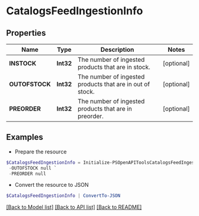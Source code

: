# CatalogsFeedIngestionInfo
## Properties

Name | Type | Description | Notes
------------ | ------------- | ------------- | -------------
**INSTOCK** | **Int32** | The number of ingested products that are in stock. | [optional] 
**OUTOFSTOCK** | **Int32** | The number of ingested products that are in out of stock. | [optional] 
**PREORDER** | **Int32** | The number of ingested products that are in preorder. | [optional] 

## Examples

- Prepare the resource
```powershell
$CatalogsFeedIngestionInfo = Initialize-PSOpenAPIToolsCatalogsFeedIngestionInfo  -INSTOCK null `
 -OUTOFSTOCK null `
 -PREORDER null
```

- Convert the resource to JSON
```powershell
$CatalogsFeedIngestionInfo | ConvertTo-JSON
```

[[Back to Model list]](../README.md#documentation-for-models) [[Back to API list]](../README.md#documentation-for-api-endpoints) [[Back to README]](../README.md)

